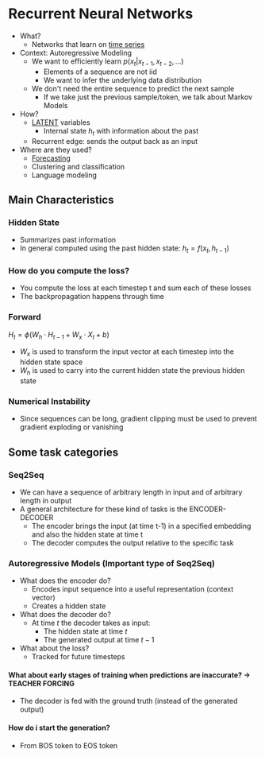 # Recurrent Neural Networks

- What?
  - Networks that learn on [time series](definitions.md/#time-series)
- Context: Autoregressive Modeling
  - We want to efficiently learn $p(x_t|x_{t-1}, x_{t-2},...)$
    - Elements of a sequence are not iid
    - We want to infer the underlying data distribution
  - We don't need the entire sequence to predict the next sample
    - If we take just the previous sample/token, we talk about Markov Models
- How?
  - [LATENT](definitions.md/#latent-variable) variables
    - Internal state $h_t$ with information about the past
  - Recurrent edge: sends the output back as an input
- Where are they used?
  - [Forecasting](definitions.md/#forecasting)
  - Clustering and classification
  - Language modeling

## Main Characteristics 

### Hidden State

- Summarizes past information
- In general computed using the past hidden state: $h_t = f(x_t, h_{t-1})$

### How do you compute the loss?

- You compute the loss at each timestep t and sum each of these losses
- The backpropagation happens through time

### Forward

$H_t = \phi(W_h \cdot H_{t-1} + W_x \cdot X_t + b)$
- $W_x$ is used to transform the input vector at each timestep into the hidden state space
- $W_h$ is used to carry into the current hidden state the previous hidden state

### Numerical Instability

- Since sequences can be long, gradient clipping must be used to prevent gradient exploding or vanishing

## Some task categories

### Seq2Seq

- We can have a sequence of arbitrary length in input and of arbitrary length in output
- A general architecture for these kind of tasks is the ENCODER-DECODER
  - The encoder brings the input (at time t-1) in a specified embedding and also the hidden state at time t
  - The decoder computes the output relative to the specific task

### Autoregressive Models (Important type of Seq2Seq)

- What does the encoder do?
  - Encodes input sequence into a useful representation (context vector)
  - Creates a hidden state
- What does the decoder do?
  - At time $t$ the decoder takes as input:
    - The hidden state at time $t$
    - The generated output at time $t-1$
- What about the loss?
  - Tracked for future timesteps

#### What about early stages of training when predictions are inaccurate? $\rightarrow$ TEACHER FORCING

- The decoder is fed with the ground truth (instead of the generated output)

#### How do i start the generation?
- From BOS token to EOS token 





